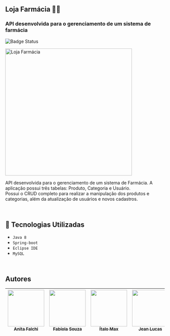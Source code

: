 ## Loja Farmácia :department_store::pill:
### API desenvolvida para o gerenciamento de um sistema de farmácia

![Badge Status](http://img.shields.io/static/v1?label=STATUS&message=Em%20Desenvolvimento&color=GREEN&style=for-the-badge)

<img src="https://user-images.githubusercontent.com/97403936/167015702-d36fe9a6-a019-42b4-951c-f08c2ac013ce.png" alt="Loja Farmácia" width="400"/>

API desenvolvida para o gerenciamento de um sistema de Farmácia. A aplicação possui três tabelas: Produto, Categoria e Usuário.<br>
Possui o CRUD completo para realizar a manipulação dos produtos e categorias, além da atualização de usuários e novos cadastros.


<br>

## :hammer: Tecnologias Utilizadas 
- `Java 8`
- `Spring-boot`
- `Eclipse IDE`
- `MySQL`
<br>

## Autores

| [<img src="https://avatars.githubusercontent.com/u/93739689?v=4" width=115><br><sub>Anita Falchi</sub>](https://github.com/anita-falchi) |  [<img src="https://avatars.githubusercontent.com/u/97403936?v=4" width=115><br><sub>Fabíola Souza</sub>](https://github.com/fabiolasoufer) |  [<img src="https://avatars.githubusercontent.com/u/94934380?v=4" width=115><br><sub>Ítalo Max</sub>](https://github.com/Italomax) |  [<img src="https://avatars.githubusercontent.com/u/50253447?v=4" width=115><br><sub>Jean Lucas</sub>](https://github.com/JeanLRC) |  [<img src="https://avatars.githubusercontent.com/u/90970048?v=4" width=115><br><sub>Marcel Hikaru</sub>](https://github.com/Hikaruyamanaka) |  [<img src="https://avatars.githubusercontent.com/u/98350903?v=4" width=115><br><sub>Rafael Casotti</sub>](https://github.com/RafaelCasotti) |  [<img src="https://avatars.githubusercontent.com/u/98350220?v=4" width=115><br><sub>Samara Alves</sub>](https://github.com/Samara-Alves) |  [<img src="https://avatars.githubusercontent.com/u/97401841?v=4" width=115><br><sub>Sotiè Bustos</sub>](https://github.com/bustos00) |
| :---: | :---: | :---: | :---: | :---: | :---: | :---: | :---: |
